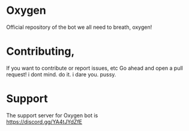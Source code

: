 # Oxygen
Official repository of the bot we all need to breath, oxygen!

# Contributing,
If you want to contribute or report issues, etc
Go ahead and open a pull request!
i dont mind. do it. i dare you. pussy. 

# Support 
The support server for Oxygen bot is 
<br>
https://discord.gg/YA4tJYdZfE
